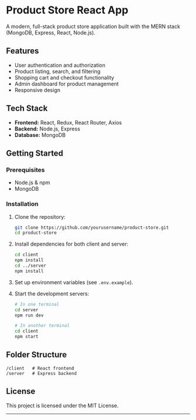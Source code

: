 # Product Store React App

A modern, full-stack product store application built with the MERN stack (MongoDB, Express, React, Node.js).

## Features

- User authentication and authorization
- Product listing, search, and filtering
- Shopping cart and checkout functionality
- Admin dashboard for product management
- Responsive design

## Tech Stack

- **Frontend:** React, Redux, React Router, Axios
- **Backend:** Node.js, Express
- **Database:** MongoDB

## Getting Started

### Prerequisites

- Node.js & npm
- MongoDB

### Installation

1. Clone the repository:
    ```bash
    git clone https://github.com/yourusername/product-store.git
    cd product-store
    ```

2. Install dependencies for both client and server:
    ```bash
    cd client
    npm install
    cd ../server
    npm install
    ```

3. Set up environment variables (see `.env.example`).

4. Start the development servers:
    ```bash
    # In one terminal
    cd server
    npm run dev

    # In another terminal
    cd client
    npm start
    ```

## Folder Structure

```
/client   # React frontend
/server   # Express backend
```

## License

This project is licensed under the MIT License.

---